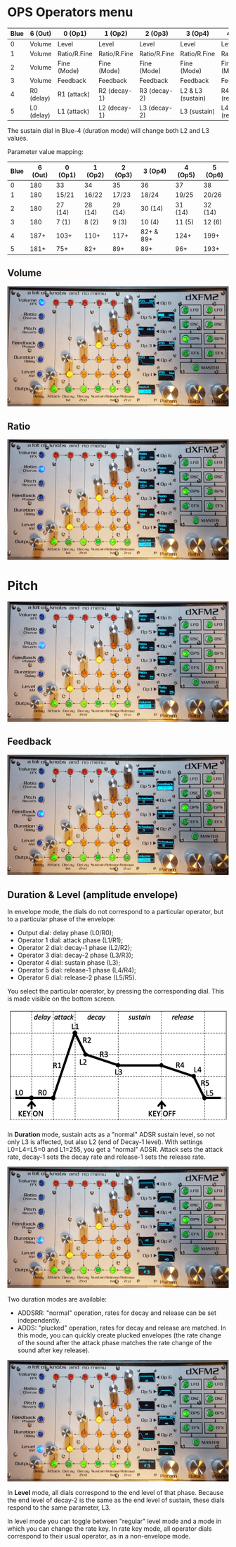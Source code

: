 # OPS Operators menu

| Blue | 6 (Out) | 0 (Op1) | 1 (Op2) | 2 (Op3) | 3 (Op4) | 4 (Op5) | 5 (Op6) |
|------|---------|---------|---------|---------|---------|---------|---------|
| 0 | Volume | Level | Level | Level | Level | Level | Level |
| 1 | Volume | Ratio/R.Fine | Ratio/R.Fine | Ratio/R.Fine | Ratio/R.Fine | Ratio/R.Fine | Ratio/R.Fine |
| 2 | Volume | Fine (Mode) | Fine (Mode) | Fine (Mode) | Fine (Mode) | Fine (Mode) | Fine (Mode) |
| 3 | Volume | Feedback | Feedback | Feedback | Feedback | Feedback | Feedback |
| 4 | R0 (delay) | R1 (attack) | R2 (decay-1) | R3 (decay-2) | L2 & L3 (sustain) | R4 (release-1) | R5 (release-2) |
| 5 | L0 (delay) | L1 (attack) | L2 (decay-1) | L3 (decay-2) | L3 (sustain) | L4 (release-1) | L5 (release-2) |

The sustain dial in Blue-4 (duration mode) will change both L2 and L3 values.

Parameter value mapping:

| Blue | 6 (Out) | 0 (Op1) | 1 (Op2) | 2 (Op3) | 3 (Op4) | 4 (Op5) | 5 (Op6) |
|------|---------|---------|---------|---------|---------|---------|---------|
| 0 | 180 | 33 | 34 | 35 | 36 | 37 | 38 |
| 1 | 180 | 15/21 | 16/22 | 17/23 | 18/24 | 19/25 | 20/26 |
| 2 | 180 | 27 (14) | 28 (14) | 29 (14) | 30 (14) | 31 (14) | 32 (14) |
| 3 | 180 | 7 (1) | 8 (2) | 9 (3) | 10 (4) | 11 (5) | 12 (6) |
| 4 | 187+ | 103+ | 110+ | 117+ | 82+ & 89+ | 124+ | 199+ |
| 5 | 181+ | 75+ | 82+ | 89+ | 89+ | 96+ | 193+ |

## Volume

![](../media/OPS-Volume.png)

## Ratio

![](../media/OPS-Ratio.png)

# Pitch

![](../media/OPS-Pitch.png)

## Feedback

![](../media/OPS-Feedback.png)

## Duration & Level (amplitude envelope)

In envelope mode, the dials do not correspond to a particular operator, but to a particular phase of the envelope:
- Output dial: delay phase (L0/R0);
- Operator 1 dial: attack phase (L1/R1);
- Operator 2 dial: decay-1 phase (L2/R2);
- Operator 3 dial: decay-2 phase (L3/R3);
- Operator 4 dial: sustain phase (L3);
- Operator 5 dial: release-1 phase (L4/R4);
- Operator 6 dial: release-2 phase (L5/R5).

You select the particular operator, by pressing the corresponding dial. This is made visible on the bottom screen.

![](Envelope.png)

In **Duration** mode, sustain acts as a "normal" ADSR sustain level, so not only L3 is affected, but also L2 (end of Decay-1 level). With settings L0=L4=L5=0 and L1=255, you get a "normal" ADSR. Attack sets the attack rate, decay-1 sets the decay rate and release-1 sets the release rate.

![](../media/OPS-Duration.png)

Two duration modes are available:
- ADDSRR: "normal" operation, rates for decay and release can be set independently.
- ADDS: "plucked" operation, rates for decay and release are matched. In this mode, you can quickly create plucked envelopes (the rate change of the sound after the attack phase matches the rate change of the sound after key release).

![](../media/OPS-Level.png)

In **Level** mode, all dials correspond to the end level of that phase. Because the end level of decay-2 is the same as the end level of sustain, these dials respond to the same parameter, L3.

In level mode you can toggle between "regular" level mode and a mode in which you can change the rate key. In rate key mode, all operator dials correspond to their usual operator, as in a non-envelope mode.
